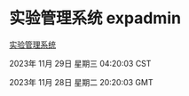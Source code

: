 # 实验管理系统 expadmin
[实验管理系统](http://219.139.197.50:56808/expadmin-782313d2-e1b1-4ea7-932e-3a55e6a1a4d0/)

2023年 11月 29日 星期三 04:20:03 CST

2023年 11月 28日 星期二 20:20:03 GMT
